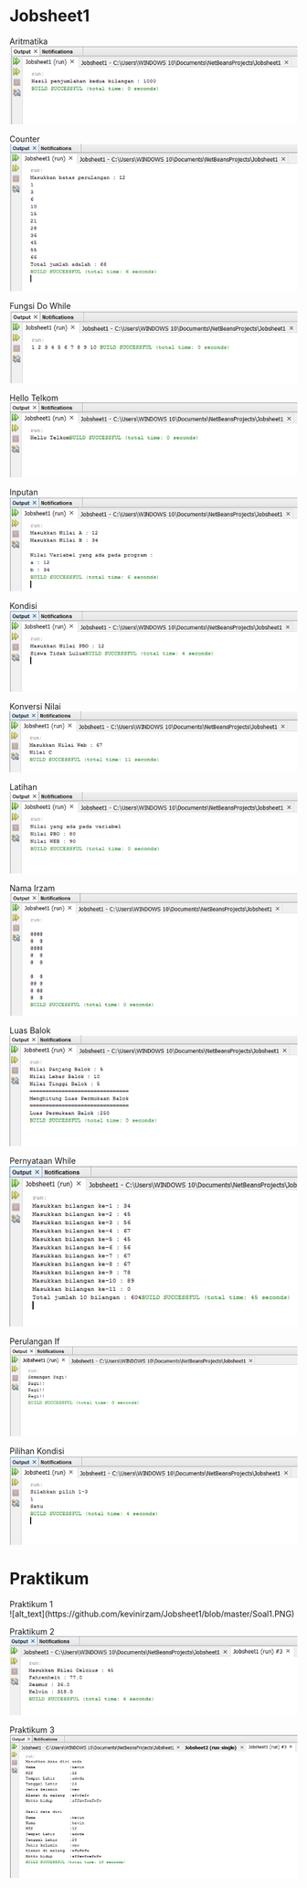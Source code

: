 # Jobsheet1
Aritmatika
<br>
![alt_text](https://github.com/kevinirzam/Jobsheet1/blob/master/Aritmatika.PNG)

Counter
<br>
![alt_text](https://github.com/kevinirzam/Jobsheet1/blob/master/Counter.PNG)

Fungsi Do While
<br>
![alt_text](https://github.com/kevinirzam/Jobsheet1/blob/master/FungsiDoWhile.PNG)

Hello Telkom
<br>
![alt_text](https://github.com/kevinirzam/Jobsheet1/blob/master/HelloTelkom.PNG)

Inputan
<br>
![alt_text](https://github.com/kevinirzam/Jobsheet1/blob/master/Inputan.PNG)

Kondisi
<br>
![alt_text](https://github.com/kevinirzam/Jobsheet1/blob/master/Kondisi.PNG)

Konversi Nilai
<br>
![alt_text](https://github.com/kevinirzam/Jobsheet1/blob/master/KonversiNilai.PNG)

Latihan
<br>
![alt_text](https://github.com/kevinirzam/Jobsheet1/blob/master/Latihan.PNG)

Nama Irzam
<br>
![alt_text](https://github.com/kevinirzam/Jobsheet1/blob/master/LogikaFor.PNG)

Luas Balok
<br>
![alt_text](https://github.com/kevinirzam/Jobsheet1/blob/master/LuasBalok.PNG)

Pernyataan While
<br>
![alt_text](https://github.com/kevinirzam/Jobsheet1/blob/master/PernyataanWhile.PNG)

Perulangan If
<br>
![alt_text](https://github.com/kevinirzam/Jobsheet1/blob/master/PerulanganIf.PNG)

Pilihan Kondisi
<br>
![alt_text](https://github.com/kevinirzam/Jobsheet1/blob/master/PilihanKondisi.PNG)


<h1>Praktikum</h1>
Praktikum 1
<br>
![alt_text](https://github.com/kevinirzam/Jobsheet1/blob/master/Soal1.PNG)


Praktikum 2
<br>
![alt_text](https://github.com/kevinirzam/Jobsheet1/blob/master/Soal2.PNG)

Praktikum 3
<br>
![alt_text](https://github.com/kevinirzam/Jobsheet1/blob/master/soal3.PNG)


